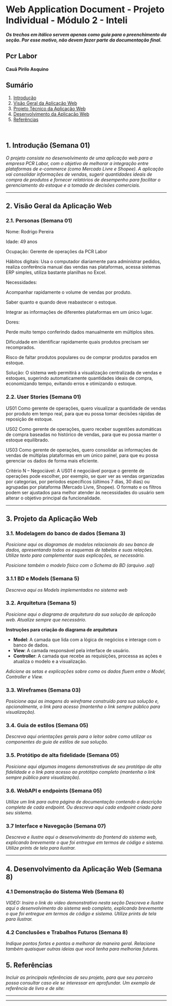 # Web Application Document - Projeto Individual - Módulo 2 - Inteli

**_Os trechos em itálico servem apenas como guia para o preenchimento da seção. Por esse motivo, não devem fazer parte da documentação final._**

## Pcr Labor

#### Cauã Pirilo Asquino

## Sumário

1. [Introdução](#c1)  
2. [Visão Geral da Aplicação Web](#c2)  
3. [Projeto Técnico da Aplicação Web](#c3)  
4. [Desenvolvimento da Aplicação Web](#c4)  
5. [Referências](#c5)  

<br>

## <a name="c1"></a>1. Introdução (Semana 01)

*O projeto consiste no desenvolvimento de uma aplicação web para a empresa PCR Labor, com o objetivo de melhorar a integração entre plataformas de e-commerce (como Mercado Livre e Shopee). A aplicação vai consolidar informações de vendas, sugerir quantidades ideais de compra de produtos e fornecer relatórios de desempenho para facilitar o gerenciamento do estoque e a tomada de decisões comerciais.*

---

## <a name="c2"></a>2. Visão Geral da Aplicação Web

### 2.1. Personas (Semana 01)

Nome: Rodrigo Pereira

Idade: 49 anos

Ocupação: Gerente de operações da PCR Labor

Hábitos digitais: Usa o computador diariamente para administrar pedidos, realiza conferência manual das vendas nas plataformas, acessa sistemas ERP simples, utiliza bastante planilhas no Excel.

Necessidades:

Acompanhar rapidamente o volume de vendas por produto.

Saber quanto e quando deve reabastecer o estoque.

Integrar as informações de diferentes plataformas em um único lugar.

Dores:

Perde muito tempo conferindo dados manualmente em múltiplos sites.

Dificuldade em identificar rapidamente quais produtos precisam ser recomprados.

Risco de faltar produtos populares ou de comprar produtos parados em estoque.

Solução:
O sistema web permitirá a visualização centralizada de vendas e estoques, sugerindo automaticamente quantidades ideais de compra, economizando tempo, evitando erros e otimizando o estoque.

### 2.2. User Stories (Semana 01)

US01
Como gerente de operações, quero visualizar a quantidade de vendas por produto em tempo real, para que eu possa tomar decisões rápidas de reposição de estoque.

US02
Como gerente de operações, quero receber sugestões automáticas de compra baseadas no histórico de vendas, para que eu possa manter o estoque equilibrado.

US03
Como gerente de operações, quero consolidar as informações de vendas de múltiplas plataformas em um único painel, para que eu possa gerenciar os dados de forma mais eficiente.

Critério N – Negociável:
A US01 é negociável porque o gerente de operações pode escolher, por exemplo, se quer ver as vendas organizadas por categorias, por períodos específicos (últimos 7 dias, 30 dias) ou agrupadas por plataforma (Mercado Livre, Shopee). O formato e os filtros podem ser ajustados para melhor atender às necessidades do usuário sem alterar o objetivo principal da funcionalidade.

---

## <a name="c3"></a>3. Projeto da Aplicação Web

### 3.1. Modelagem do banco de dados  (Semana 3)

*Posicione aqui os diagramas de modelos relacionais do seu banco de dados, apresentando todos os esquemas de tabelas e suas relações. Utilize texto para complementar suas explicações, se necessário.*

*Posicione também o modelo físico com o Schema do BD (arquivo .sql)*

### 3.1.1 BD e Models (Semana 5)
*Descreva aqui os Models implementados no sistema web*

### 3.2. Arquitetura (Semana 5)

*Posicione aqui o diagrama de arquitetura da sua solução de aplicação web. Atualize sempre que necessário.*

**Instruções para criação do diagrama de arquitetura**  
- **Model**: A camada que lida com a lógica de negócios e interage com o banco de dados.
- **View**: A camada responsável pela interface de usuário.
- **Controller**: A camada que recebe as requisições, processa as ações e atualiza o modelo e a visualização.
  
*Adicione as setas e explicações sobre como os dados fluem entre o Model, Controller e View.*

### 3.3. Wireframes (Semana 03)

*Posicione aqui as imagens do wireframe construído para sua solução e, opcionalmente, o link para acesso (mantenha o link sempre público para visualização).*

### 3.4. Guia de estilos (Semana 05)

*Descreva aqui orientações gerais para o leitor sobre como utilizar os componentes do guia de estilos de sua solução.*


### 3.5. Protótipo de alta fidelidade (Semana 05)

*Posicione aqui algumas imagens demonstrativas de seu protótipo de alta fidelidade e o link para acesso ao protótipo completo (mantenha o link sempre público para visualização).*

### 3.6. WebAPI e endpoints (Semana 05)

*Utilize um link para outra página de documentação contendo a descrição completa de cada endpoint. Ou descreva aqui cada endpoint criado para seu sistema.*  

### 3.7 Interface e Navegação (Semana 07)

*Descreva e ilustre aqui o desenvolvimento do frontend do sistema web, explicando brevemente o que foi entregue em termos de código e sistema. Utilize prints de tela para ilustrar.*

---

## <a name="c4"></a>4. Desenvolvimento da Aplicação Web (Semana 8)

### 4.1 Demonstração do Sistema Web (Semana 8)

*VIDEO: Insira o link do vídeo demonstrativo nesta seção*
*Descreva e ilustre aqui o desenvolvimento do sistema web completo, explicando brevemente o que foi entregue em termos de código e sistema. Utilize prints de tela para ilustrar.*

### 4.2 Conclusões e Trabalhos Futuros (Semana 8)

*Indique pontos fortes e pontos a melhorar de maneira geral.*
*Relacione também quaisquer outras ideias que você tenha para melhorias futuras.*



## <a name="c5"></a>5. Referências

_Incluir as principais referências de seu projeto, para que seu parceiro possa consultar caso ele se interessar em aprofundar. Um exemplo de referência de livro e de site:_<br>

---
---